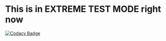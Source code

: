 # This is in EXTREME TEST MODE right now


[![Codacy Badge](https://api.codacy.com/project/badge/Grade/4a1c9b2d36534e81b68d29b0e67c0a78)](https://www.codacy.com/app/Xmetalfanx/linuxThemes?utm_source=github.com&amp;utm_medium=referral&amp;utm_content=Xmetalfanx/linuxThemes&amp;utm_campaign=Badge_Grade)